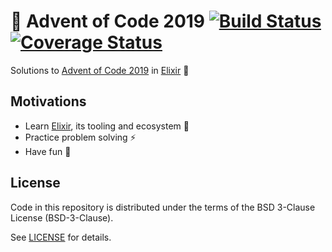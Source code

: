 # 🎄 Advent of Code 2019 [![Build Status][build-badge]][action-link] [![Coverage Status][codecov-badge]][codecov-link]

Solutions to [Advent of Code 2019] in [Elixir] 💜

## Motivations

- Learn [Elixir], its tooling and ecosystem 💜
- Practice problem solving ⚡️
- Have fun 🙂

## License

Code in this repository is distributed under the terms of the BSD 3-Clause
License (BSD-3-Clause).

See [LICENSE] for details.

[build-badge]: https://github.com/scorphus/advent-of-code/workflows/Elixir/badge.svg
[action-link]: https://github.com/scorphus/advent-of-code/actions?query=workflow%3AElixir
[codecov-badge]: https://codecov.io/gh/scorphus/advent-of-code/branch/main/graph/badge.svg
[codecov-link]: https://codecov.io/gh/scorphus/advent-of-code
[advent of code 2019]: https://adventofcode.com/2019/
[elixir]: https://elixir-lang.org/
[license]: LICENSE
